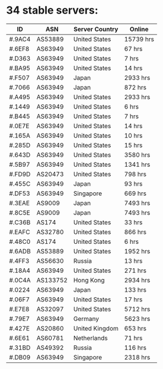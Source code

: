 # 34 stable servers:

| ID | ASN | Server Country | Online |
| ------ | ------ | ------ | ------ |
| #.9AC4 | AS53889 | United States | 15739 hrs |
| #.6EF8 | AS63949 | United States | 67 hrs |
| #.D363 | AS63949 | United States | 7 hrs |
| #.BA95 | AS63949 | United States | 14 hrs |
| #.F507 | AS63949 | Japan | 2933 hrs |
| #.7066 | AS63949 | Japan | 872 hrs |
| #.A495 | AS63949 | United States | 2933 hrs |
| #.1449 | AS63949 | United States | 6 hrs |
| #.B445 | AS63949 | United States | 7 hrs |
| #.0E7E | AS63949 | United States | 14 hrs |
| #.165A | AS63949 | United States | 10 hrs |
| #.285D | AS63949 | United States | 15 hrs |
| #.643D | AS63949 | United States | 3580 hrs |
| #.5B97 | AS63949 | United States | 1341 hrs |
| #.FD9D | AS20473 | United States | 798 hrs |
| #.455C | AS63949 | Japan | 93 hrs |
| #.DF53 | AS63949 | Singapore | 669 hrs |
| #.3EAE | AS9009 | Japan | 7493 hrs |
| #.8C5E | AS9009 | Japan | 7493 hrs |
| #.C36B | AS174 | United States | 33 hrs |
| #.EAFC | AS32780 | United States | 866 hrs |
| #.48C0 | AS174 | United States | 6 hrs |
| #.6ADB | AS53889 | United States | 1952 hrs |
| #.4FF3 | AS56630 | Russia | 13 hrs |
| #.18A4 | AS63949 | United States | 271 hrs |
| #.0C4A | AS133752 | Hong Kong | 2934 hrs |
| #.0224 | AS63949 | Japan | 133 hrs |
| #.06F7 | AS63949 | United States | 17 hrs |
| #.E7E8 | AS32097 | United States | 5712 hrs |
| #.79E7 | AS63949 | Germany | 5623 hrs |
| #.427E | AS20860 | United Kingdom | 653 hrs |
| #.6E61 | AS60781 | Netherlands | 71 hrs |
| #.31BD | AS49392 | Russia | 116 hrs |
| #.DB09 | AS63949 | Singapore | 2318 hrs |

